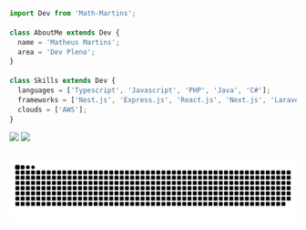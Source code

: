 ```ts
import Dev from 'Math-Martins';

class AboutMe extends Dev {
  name = 'Matheus Martins';
  area = 'Dev Pleno';
}

class Skills extends Dev {
  languages = ['Typescript', 'Javascript', 'PHP', 'Java', 'C#'];
  frameworks = ['Nest.js', 'Express.js', 'React.js', 'Next.js', 'Laravel', 'Spring', 'dotnet'];
  clouds = ['AWS'];
}
```

<p align="left">
  <a href="https://www.linkedin.com/in/matheu5-martins/" alt="Linkedin">
  <img src="https://img.shields.io/badge/-Linkedin-0e76a8?style=flat-square&logo=Linkedin&logoColor=white&link=https://www.linkedin.com/in/matheu5-martins/" /></a>
  <a href="https://www.instagram.com/waittthesun/" alt="Instagram">
  <img src="https://img.shields.io/badge/-Instagram-DF0174?style=flat-square&labelColor=DF0174&logo=instagram&logoColor=white&link=https://www.instagram.com/waittthesun/"/></a>
</p>  

##
 
<div> 
 
  ![Snake animation](https://github.com/mathmartins2/mathmartins2/blob/output/github-contribution-grid-snake.svg)
 
</div>
